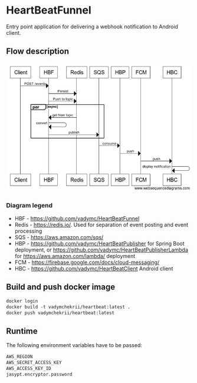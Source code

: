 # HeartBeatFunnel
Entry point application for delivering a webhook notification to Android client.

## Flow description
![Sequence diagram](sequence_diagram.png)
### Diagram legend
* HBF - https://github.com/vadymc/HeartBeatFunnel
* Redis - https://redis.io/. Used for separation of event posting and event processing
* SQS - https://aws.amazon.com/sqs/
* HBP - https://github.com/vadymc/HeartBeatPublisher for Spring Boot deployment, or https://github.com/vadymc/HeartBeatPublisherLambda for https://aws.amazon.com/lambda/ deployment
* FCM - https://firebase.google.com/docs/cloud-messaging/
* HBC - https://github.com/vadymc/HeartBeatClient Android client

## Build and push docker image
```
docker login
docker build -t vadymchekrii/heartbeat:latest .
docker push vadymchekrii/heartbeat:latest
```

## Runtime
The following environment variables have to be passed:
```
AWS_REGION
AWS_SECRET_ACCESS_KEY
AWS_ACCESS_KEY_ID
jasypt.encryptor.password
```
